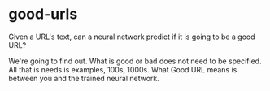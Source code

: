 # good-urls

Given a URL's text, can a neural network predict if it is going to be a
good URL?

We're going to find out. What is good or bad does not need to be specified.
All that is needs is examples, 100s, 1000s. What Good URL means is between
you and the trained neural network.

